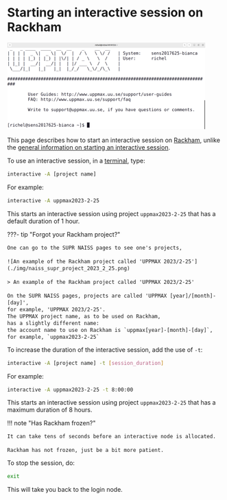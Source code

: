 # Starting an interactive session on Rackham

![Log in to Bianca via a terminal](./img/login_bianca_via_terminal_terminal_462_x_202.png)

This page describes how to start an interactive session on [Rackham](rackham.md),
unlike the [general information on starting an interactive session](start_interactive_node.md).

To use an interactive session, in a [terminal](../software/terminal.md), type:

```bash
interactive -A [project name]
```

For example:

```bash
interactive -A uppmax2023-2-25
```

This starts an interactive session using project `uppmax2023-2-25`
that has a default duration of 1 hour.

???- tip "Forgot your Rackham project?"

    One can go to the SUPR NAISS pages to see one's projects,

    ![An example of the Rackham project called 'UPPMAX 2023/2-25'](./img/naiss_supr_project_2023_2_25.png)

    > An example of the Rackham project called 'UPPMAX 2023/2-25'

    On the SUPR NAISS pages, projects are called 'UPPMAX [year]/[month]-[day]',
    for example, 'UPPMAX 2023/2-25'.
    The UPPMAX project name, as to be used on Rackham,
    has a slightly different name:
    the account name to use on Rackham is `uppmax[year]-[month]-[day]`,
    for example, `uppmax2023-2-25`

To increase the duration of the interactive session,
add the use of `-t`:

```bash
interactive -A [project name] -t [session_duration]
```

For example:

```bash
interactive -A uppmax2023-2-25 -t 8:00:00
```

This starts an interactive session using project `uppmax2023-2-25`
that has a maximum duration of 8 hours.

!!! note "Has Rackham frozen?"

    It can take tens of seconds before an interactive node is allocated.

    Rackham has not frozen, just be a bit more patient.


To stop the session, do:

```bash
exit
```

This will take you back to the login node.
